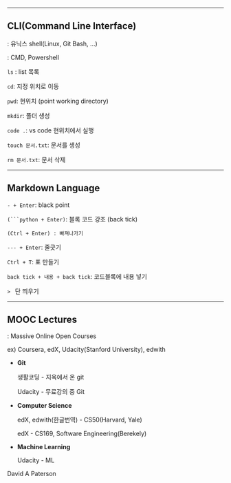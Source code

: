 

---

## CLI(Command Line Interface)

: 유닉스 shell(Linux, Git Bash, ...)

: CMD, Powershell

`ls` : list 목록

`cd`: 지정 위치로 이동

`pwd`: 현위치 (point working directory)

`mkdir`: 폴더 생성

`code .`: vs code 현위치에서 실행

`touch 문서.txt`: 문서를 생성

`rm 문서.txt`: 문서 삭제

---

## Markdown Language

`- + Enter`: black point

`(```python + Enter)`: 블록 코드 강조 (back tick)

```
(Ctrl + Enter) : 빠져나가기
```

`--- + Enter`: 줄긋기

`Ctrl + T`: 표 만들기

`back tick + 내용 + back tick`: 코드블록에 내용 넣기

`> ` 단 띄우기

---

## MOOC Lectures

: Massive Online Open Courses

ex) Coursera, edX, Udacity(Stanford University), edwith

- **Git**
  
  생활코딩 - 지옥에서 온 git
  
  Udacity - 무료강의 중 Git
  
- **Computer Science**
  
  edX, edwith(한글번역) - CS50(Harvard, Yale)
  
  edX - CS169, Software Engineering(Berekely)
  
- **Machine Learning**
  
  Udacity - ML

David A Paterson